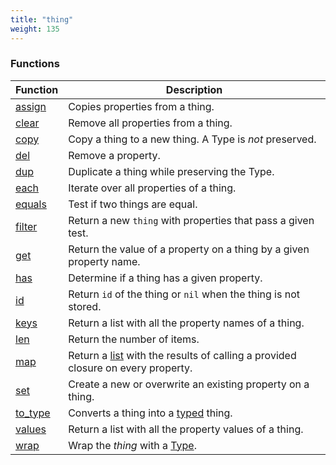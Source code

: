 ```yaml
---
title: "thing"
weight: 135
---
```


### Functions

Function | Description
------ | -----------
[assign](./assign) | Copies properties from a thing.
[clear](./clear) | Remove all properties from a thing.
[copy](./copy) | Copy a thing to a new thing. A Type is *not* preserved.
[del](./del) | Remove a property.
[dup](./dup) | Duplicate a thing while preserving the Type.
[each](./each) | Iterate over all properties of a thing.
[equals](./equals) | Test if two things are equal.
[filter](./filter) | Return a new `thing` with properties that pass a given test.
[get](./get) | Return the value of a property on a thing by a given property name.
[has](./has) | Determine if a thing has a given property.
[id](./id) | Return `id` of the thing or `nil` when the thing is not stored.
[keys](./keys) | Return a list with all the property names of a thing.
[len](./len) | Return the number of items.
[map](./map) | Return a [list](../list) with the results of calling a provided closure on every property.
[set](./set) | Create a new or overwrite an existing property on a thing.
[to_type](./to_type) | Converts a thing into a [typed](../typed) thing.
[values](./values) | Return a list with all the property values of a thing.
[wrap](./wrap) | Wrap the *thing* with a [Type](../../overview/type).
